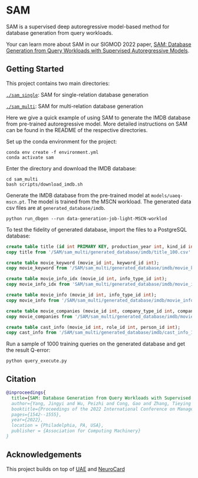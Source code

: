 # SAM
SAM is a supervised deep autoregressive model-based method for database generation from query workloads. 

Your can learn more about SAM in our SIGMOD 2022 paper, [SAM: Database Generation from Query Workloads with Supervised Autoregressive Models](https://dl.acm.org/doi/abs/10.1145/3514221.3526168).

## Getting Started
This project contains two main directories:

[`./sam_single`](./sam_single): SAM for single-relation database generation

[`./sam_multi`](./sam_multi): SAM for multi-relation database generation

Here we give a quick example of using SAM to generate the IMDB database from pre-trained autoregressive model. More detailed instructions on SAM can be found in the README of the respective directories.

Set up the conda environment for the project:
```
conda env create -f environment.yml
conda activate sam
```

Enter the directory and download the IMDB database:
```
cd sam_multi
bash scripts/download_imdb.sh
```

Generate the IMDB database from the pre-trained model at `models/uaeq-mscn.pt`. The model is trained from the MSCN workload. The generated data csv files are at `generated_database/imdb`.
```
python run_dbgen --run data-generation-job-light-MSCN-worklod
```

To test the fidelity of generated database, import the files to a PostgreSQL database:
```sql
create table title (id int PRIMARY KEY, production_year int, kind_id int);
copy title from '/SAM/sam_multi/generated_database/imdb/title_100.csv' delimiter ',' header csv;

create table movie_keyword (movie_id int, keyword_id int);
copy movie_keyword from '/SAM/sam_multi/generated_database/imdb/movie_keyword_100.csv' delimiter ',' header csv;

create table movie_info_idx (movie_id int, info_type_id int);
copy movie_info_idx from 'SAM/sam_multi/generated_database/imdb/movie_info_idx_100.csv' delimiter ',' header csv;

create table movie_info (movie_id int, info_type_id int);
copy movie_info from '/SAM/sam_multi/generated_database/imdb/movie_info_100.csv' delimiter ',' header csv;

create table movie_companies (movie_id int, company_type_id int, company_id int);
copy movie_companies from '/SAM/sam_multi/generated_database/imdb/movie_companies_100.csv' delimiter ',' header csv;

create table cast_info (movie_id int, role_id int, person_id int);
copy cast_info from '/SAM/sam_multi/generated_database/imdb/cast_info_100.csv' delimiter ',' header csv;
```

Run a sample of 1000 training queries on the generated database and get the result Q-error:
```
python query_execute.py
```

## Citation
```bibtex
@inproceedings{
  title={SAM: Database Generation from Query Workloads with Supervised Autoregressive Models},
  author={Yang, Jingyi and Wu, Peizhi and Cong, Gao and Zhang, Tieying and He, Xiao},
  booktitle={Proceedings of the 2022 International Conference on Management of Data},
  pages={1542--1555},
  year={2022},
  location = {Philadelphia, PA, USA},
  publisher = {Association for Computing Machinery}
}
```

## Acknowledgements
This project builds on top of [UAE](https://github.com/pagegitss/UAE) and [NeuroCard](https://github.com/neurocard/neurocard)
